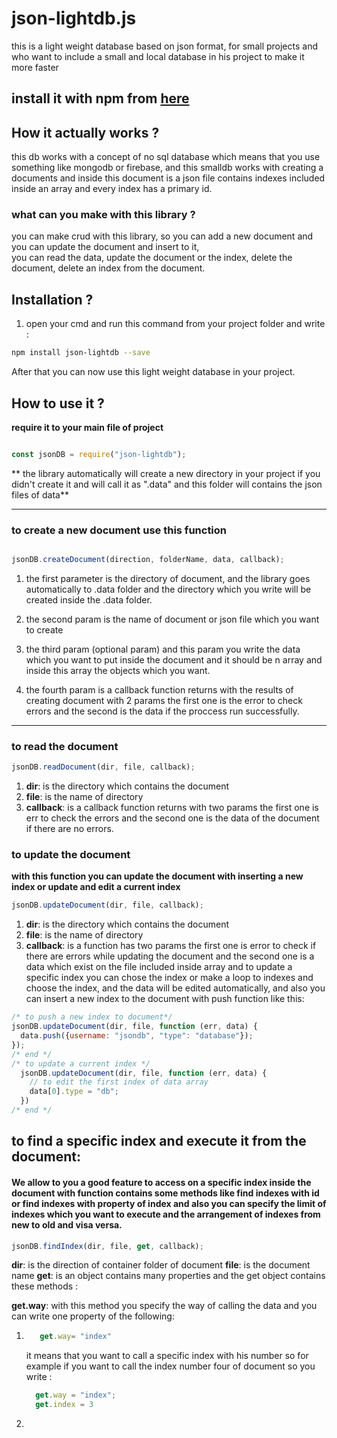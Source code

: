# json-lightdb.js
this is a light weight database based on json format, for small projects and who want to include a small and local database in his project to make it more faster

## install it with npm from [here](https://www.npmjs.com/package/json-ligjtdb.js)

## How it actually works ?
<p>
  this db works with a concept of no sql database which means that you use something like mongodb or firebase, and this smalldb works with creating a documents and inside this document is a json file contains indexes included inside an array and every index has a primary id.
</p>

### what can you make with this library ?

<p>
  you can make crud with this library, so you can add a new document and you can update the document and insert to it, <br> you can read the data, update the document or the index, delete the document, delete an index from the document.
</p>


## Installation ?

1. open your cmd and run this command from your project folder and write : 

```BASH
npm install json-lightdb --save

```

<p>After that you can now use this light weight database in your project.</p>

## How to use it ?

**require it to your main file of project**
```javascript

const jsonDB = require("json-lightdb");
```
** the library automatically will create a new directory in your project if you didn't create it and will call it as ".data" and this folder will contains the json files of data**
___


### to create a new document use this function 
```javascript

jsonDB.createDocument(direction, folderName, data, callback);
```
1. the first parameter is the directory of document, and the library goes automatically to .data folder and the directory which you write will be created inside the .data folder.

2. the second param is the name of document or json file which you want to create 

3. the third param (optional param) and this param you write the data which you want to put inside the document and it should be n array and inside this array the objects which you want.

4. the fourth param is a callback function returns with the results of creating document with 2 params the first one is the error to check errors and the second is the data if the proccess run successfully.

___

### to read the document

```javascript
jsonDB.readDocument(dir, file, callback);

```

1. **dir**: is the directory which contains the document
2. **file**: is the name of directory
3. **callback**: is a callback function returns with two params the first one is err to check the errors and the second one is the data of the document  if there are no errors.

### to update the document
**with this function you can update the document with inserting a new index or update and edit a current index**
```javascript
jsonDB.updateDocument(dir, file, callback);
```
1. **dir**: is the directory which contains the document
2. **file**: is the name of directory
3. **callback**: is a function has two params the first one is error to check if there are errors while updating the document and the second one is a data which exist on the file included inside array and to update a specific index you can chose the index or make a loop to indexes and choose the index, and the data will be edited automatically, and also you can insert a new index to the document with push function like this:

```javascript
/* to push a new index to document*/
jsonDB.updateDocument(dir, file, function (err, data) {
  data.push({username: "jsondb", "type": "database"});
});
/* end */
/* to update a current index */
  jsonDB.updateDocument(dir, file, function (err, data) {
    // to edit the first index of data array
    data[0].type = "db";
  })
/* end */
```
## to find a specific index and execute it from the document:

#### We allow to you a good feature to access on a specific index inside the document with function contains some methods like find indexes with id or find indexes with property of index and also you can specify the limit of indexes which you want to execute and the arrangement of indexes from new to old and visa versa.

```javascript
jsonDB.findIndex(dir, file, get, callback);
```
**dir**: is the direction of container folder of document
**file**: is the document name
**get**: is an object contains many properties and the get object contains these methods :

**get.way**: with this method you specify the way of calling the data and you can write one property of the following: 
  1. ```javascript
        get.way= "index"
      ```
      it means that you want to call a specific index with his number so for example if you want to call the index number four of document so you write :
      ```javascript
        get.way = "index";
        get.index = 3
      ```
  2. 

